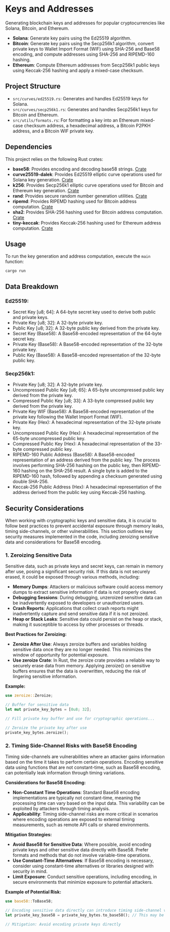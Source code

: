 # Keys and Addresses

Generating blockchain keys and addresses for popular cryptocurrencies like Solana, Bitcoin, and Ethereum.

- **Solana**: Generate key pairs using the Ed25519 algorithm.
- **Bitcoin**: Generate key pairs using the Secp256k1 algorithm, convert private keys to Wallet Import Format (WIF) using SHA-256 and Base58 encoding, and compute addresses using SHA-256 and RIPEMD-160 hashing.
- **Ethereum**: Compute Ethereum addresses from Secp256k1 public keys using Keccak-256 hashing and apply a mixed-case checksum.

## Project Structure

- `src/curves/ed25519.rs`: Generates and handles Ed25519 keys for Solana.
- `src/curves/secp256k1.rs`: Generates and handles Secp256k1 keys for Bitcoin and Ethereum.
- `src/utils/formats.rs`: For formatting a key into an Ethereum mixed-case checksum address, a hexadecimal address, a Bitcoin P2PKH address, and a Bitcoin WIF private key.

## Dependencies

This project relies on the following Rust crates:

- **base58**: Provides encoding and decoding base58 strings. [Crate](https://crates.io/crates/base58)
- **curve25519-dalek**: Provides Ed25519 elliptic curve operations used for Solana key generation. [Crate](https://crates.io/crates/curve25519-dalek)
- **k256**: Provides Secp256k1 elliptic curve operations used for Bitcoin and Ethereum key generation. [Crate](https://crates.io/crates/k256)
- **rand**: Provides secure random number generation utilities. [Crate](https://crates.io/crates/rand)
- **ripemd**: Provides RIPEMD hashing used for Bitcoin address computation. [Crate](https://crates.io/crates/ripemd)
- **sha2**: Provides SHA-256 hashing used for Bitcoin address computation. [Crate](https://crates.io/crates/sha2)
- **tiny-keccak**: Provides Keccak-256 hashing used for Ethereum address computation. [Crate](https://crates.io/crates/tiny-keccak)

## Usage

To run the key generation and address computation, execute the `main` function:

```
cargo run
```

## Data Breakdown

### Ed25519:

- Secret Key [u8; 64]: A 64-byte secret key used to derive both public and private keys.
- Private Key [u8; 32]: A 32-byte private key.
- Public Key [u8; 32]: A 32-byte public key derived from the private key.
- Secret Key (Base58): A Base58-encoded representation of the 64-byte secret key.
- Private Key (Base58): A Base58-encoded representation of the 32-byte private key.
- Public Key (Base58): A Base58-encoded representation of the 32-byte public key.

### Secp256k1:

- Private Key [u8; 32]: A 32-byte private key.
- Uncompressed Public Key [u8; 65]: A 65-byte uncompressed public key derived from the private key.
- Compressed Public Key [u8; 33]: A 33-byte compressed public key derived from the private key.
- Private Key WIF (Base58): A Base58-encoded representation of the private key following the Wallet Import Format (WIF).
- Private Key (Hex): A hexadecimal representation of the 32-byte private key.
- Uncompressed Public Key (Hex): A hexadecimal representation of the 65-byte uncompressed public key.
- Compressed Public Key (Hex): A hexadecimal representation of the 33-byte compressed public key.
- RIPEMD-160 Public Address (Base58): A Base58-encoded representation of an address derived from the public key. The process involves performing SHA-256 hashing on the public key, then RIPEMD-160 hashing on the SHA-256 result. A single byte is added to the RIPEMD-160 hash, followed by appending a checksum generated using double SHA-256.
- Keccak-256 Public Address (Hex): A hexadecimal representation of the address derived from the public key using Keccak-256 hashing.

## Security Considerations

When working with cryptographic keys and sensitive data, it is crucial to follow best practices to prevent accidental exposure through memory leaks, timing side-channels, or other vulnerabilities. This section outlines key security measures implemented in the code, including zeroizing sensitive data and considerations for Base58 encoding.

### 1. Zeroizing Sensitive Data

Sensitive data, such as private keys and secret keys, can remain in memory after use, posing a significant security risk. If this data is not securely erased, it could be exposed through various methods, including:

- **Memory Dumps**: Attackers or malicious software could access memory dumps to extract sensitive information if data is not properly cleared.
- **Debugging Sessions**: During debugging, unzeroized sensitive data can be inadvertently exposed to developers or unauthorized users.
- **Crash Reports**: Applications that collect crash reports might inadvertently capture and send sensitive data if it is not zeroized.
- **Heap or Stack Leaks**: Sensitive data could persist on the heap or stack, making it susceptible to access by other processes or threads.

**Best Practices for Zeroizing:**

- **Zeroize After Use**: Always zeroize buffers and variables holding sensitive data once they are no longer needed. This minimizes the window of opportunity for potential exposure.
- **Use zeroize Crate**: In Rust, the zeroize crate provides a reliable way to securely erase data from memory. Applying zeroize() on sensitive buffers ensures that the data is overwritten, reducing the risk of lingering sensitive information.

**Example:**

```rust
use zeroize::Zeroize;

// Buffer for sensitive data
let mut private_key_bytes = [0u8; 32];

// Fill private key buffer and use for cryptographic operations...

// Zeroize the private key after use
private_key_bytes.zeroize();
```

### 2. Timing Side-Channel Risks with Base58 Encoding

Timing side-channels are vulnerabilities where an attacker gains information based on the time it takes to perform certain operations. Encoding sensitive data using functions that are not constant-time, such as Base58 encoding, can potentially leak information through timing variations.

**Considerations for Base58 Encoding:**

- **Non-Constant Time Operations**: Standard Base58 encoding implementations are typically not constant-time, meaning the processing time can vary based on the input data. This variability can be exploited by attackers through timing analysis.
- **Applicability**: Timing side-channel risks are more critical in scenarios where encoding operations are exposed to external timing measurements, such as remote API calls or shared environments.

**Mitigation Strategies:**

- **Avoid Base58 for Sensitive Data**: Where possible, avoid encoding private keys and other sensitive data directly with Base58. Prefer formats and methods that do not involve variable-time operations.
- **Use Constant-Time Alternatives**: If Base58 encoding is necessary, consider using constant-time alternatives or libraries designed with security in mind.
- **Limit Exposure**: Conduct sensitive operations, including encoding, in secure environments that minimize exposure to potential attackers.

**Example of Potential Risk:**

```rust
use base58::ToBase58;

// Encoding sensitive data directly can introduce timing side-channel vulnerabilities
let private_key_base58 = private_key_bytes.to_base58(); // This may be susceptible to timing attacks

// Mitigation: Avoid encoding private keys directly
```
